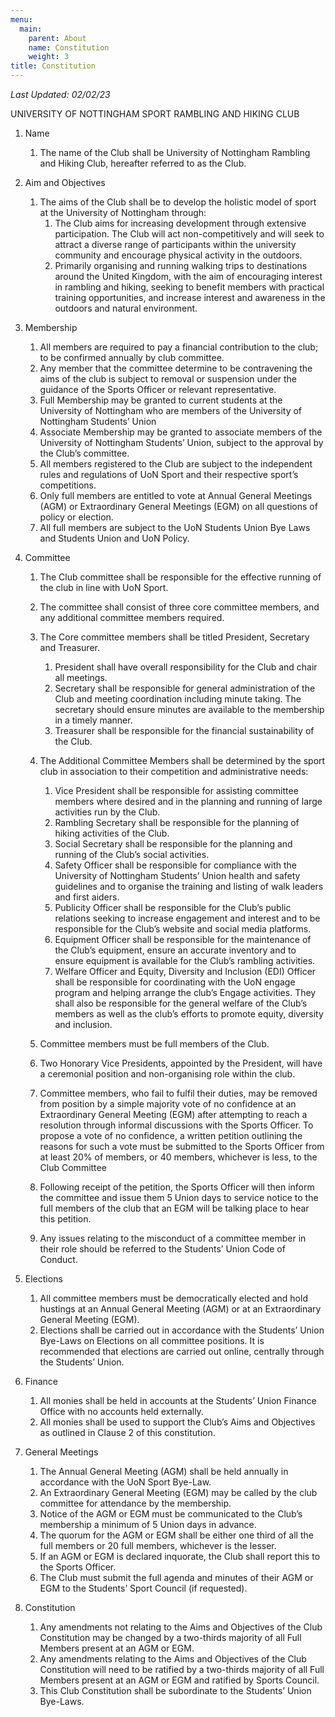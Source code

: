 ```yaml
---
menu:
  main:
    parent: About
    name: Constitution
    weight: 3
title: Constitution
---
```


*Last Updated: 02/02/23*

UNIVERSITY OF NOTTINGHAM SPORT RAMBLING AND HIKING CLUB

1. Name
   1. The name of the Club shall be University of Nottingham Rambling and Hiking Club, hereafter referred to as the Club.


2. Aim and Objectives
   1. The aims of the Club shall be to develop the holistic model of sport at the University of Nottingham through: 
      1. The Club aims for increasing development through extensive participation. The Club will act non-competitively and will seek to attract a diverse range of participants within the university community and encourage physical activity in the outdoors. 
      2. Primarily organising and running walking trips to destinations around the United Kingdom, with the aim of encouraging interest in rambling and hiking, seeking to benefit members with practical training opportunities, and increase interest and awareness in the outdoors and natural environment.


3. Membership
   1. All members are required to pay a financial contribution to the club; to be confirmed annually by club committee. 
   2. Any member that the committee determine to be contravening the aims of the club is subject to removal or suspension under the guidance of the Sports Officer or relevant representative.
   3. Full Membership may be granted to current students at the University of Nottingham who are members of the University of Nottingham Students’ Union 
   4. Associate Membership may be granted to associate members of the University of Nottingham Students’ Union, subject to the approval by the Club’s committee. 
   5. All members registered to the Club are subject to the independent rules and regulations of UoN Sport and their respective sport’s competitions. 
   6. Only full members are entitled to vote at Annual General Meetings (AGM) or Extraordinary General Meetings (EGM) on all questions of policy or election.
   7. All full members are subject to the UoN Students Union Bye Laws and Students Union and UoN Policy.


4. Committee
   1. The Club committee shall be responsible for the effective running of the club in line with UoN Sport.
   2. The committee shall consist of three core committee members, and any additional committee members required.
   3. The Core committee members shall be titled President, Secretary and Treasurer.
      1. President shall have overall responsibility for the Club and chair all meetings.
      2. Secretary shall be responsible for general administration of the Club and meeting coordination including minute taking. The secretary should ensure minutes are available to the membership in a timely manner.
      3. Treasurer shall be responsible for the financial sustainability of the Club.


   4. The Additional Committee Members shall be determined by the sport club in association to their competition and administrative needs:
      1. Vice President shall be responsible for assisting committee members where desired and in the planning and running of large activities run by the Club.
      2. Rambling Secretary shall be responsible for the planning of hiking activities of the Club.
      3. Social Secretary shall be responsible for the planning and running of the Club’s social activities.
      4. Safety Officer shall be responsible for compliance with the University of Nottingham Students’ Union health and safety guidelines and to organise the training and listing of walk leaders and first aiders.
      5. Publicity Officer shall be responsible for the Club’s public relations seeking to increase engagement and interest and to be responsible for the Club’s website and social media platforms.
      6. Equipment Officer shall be responsible for the maintenance of the Club’s equipment, ensure an accurate inventory and to ensure equipment is available for the Club’s rambling activities.
      7. Welfare Officer and Equity, Diversity and Inclusion (EDI) Officer  shall be responsible for coordinating with the UoN engage program and helping arrange the club’s Engage activities. They shall also be responsible for the general welfare of the Club’s members as well as the club’s efforts to promote equity, diversity and inclusion.
   5. Committee members must be full members of the Club.
   6. Two Honorary Vice Presidents, appointed by the President, will have a ceremonial position and non-organising role within the club.
   7. Committee members, who fail to fulfil their duties, may be removed from position by a simple majority vote of no confidence at an Extraordinary General Meeting (EGM) after attempting to reach a resolution through informal discussions with the Sports Officer. To propose a vote of no confidence, a written petition outlining the reasons for such a vote must be submitted to the Sports Officer from at least 20% of members, or 40 members, whichever is less, to the Club Committee
   8. Following receipt of the petition, the Sports Officer will then inform the committee and issue them 5 Union days to service notice to the full members of the club that an EGM will be talking place to hear this petition.
   9. Any issues relating to the misconduct of a committee member in their role should be referred to the Students’ Union Code of Conduct. 

5. Elections
   1. All committee members must be democratically elected and hold hustings at an Annual General Meeting (AGM) or at an Extraordinary General Meeting (EGM).
   2. Elections shall be carried out in accordance with the Students’ Union Bye-Laws on Elections on all committee positions. It is recommended that elections are carried out online, centrally through the Students’ Union. 

6. Finance
   1. All monies shall be held in accounts at the Students’ Union Finance Office with no accounts held externally.
   2. All monies shall be used to support the Club’s Aims and Objectives as outlined in Clause 2 of this constitution.

7. General Meetings
   1. The Annual General Meeting (AGM) shall be held annually in accordance with the UoN Sport Bye-Law.
   2. An Extraordinary General Meeting (EGM) may be called by the club committee for attendance by the membership.
   3. Notice of the AGM or EGM must be communicated to the Club’s membership a minimum of 5 Union days in advance.  
   4. The quorum for the AGM or EGM shall be either one third of all the full members or 20 full members, whichever is the lesser.
   5. If an AGM or EGM is declared inquorate, the Club shall report this to the Sports Officer.
   6. The Club must submit the full agenda and minutes of their AGM or EGM to the Students’ Sport Council (if requested).

8. Constitution
   1. Any amendments not relating to the Aims and Objectives of the Club Constitution may be changed by a two-thirds majority of all Full Members present at an AGM or EGM.
   2. Any amendments relating to the Aims and Objectives of the Club Constitution will need to be ratified by a two-thirds majority of all Full Members present at an AGM or EGM and ratified by Sports Council.
   3. This Club Constitution shall be subordinate to the Students’ Union Bye-Laws.

